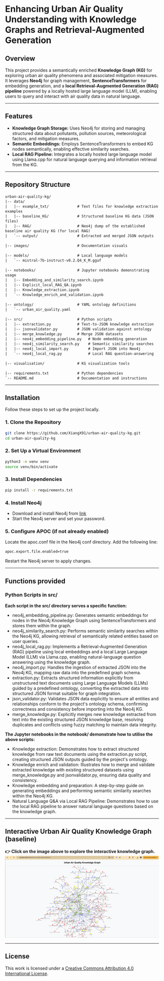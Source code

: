 # Enhancing Urban Air Quality Understanding with Knowledge Graphs and Retrieval-Augmented Generation

## Overview

This project provides a semantically enriched **Knowledge Graph (KG)** for exploring urban air quality phenomena and associated mitigation measures. It leverages **Neo4j** for graph management, **SentenceTransformers** for embedding generation, and a **local Retrieval-Augmented Generation (RAG) pipeline** powered by a locally hosted large language model (LLM), enabling users to query and interact with air quality data in natural language.

---

## Features

- **Knowledge Graph Storage:** Uses Neo4j for storing and managing structured data about pollutants, pollution sources, meteorological factors, and mitigation measures.
- **Semantic Embeddings:** Employs SentenceTransformers to embed KG nodes semantically, enabling effective similarity searches.
- **Local RAG Pipeline:** Integrates a locally hosted large language model using Llama.cpp for natural language querying and information retrieval from the KG.

---

## Repository Structure

```text
urban-air-quality-kg/
|-- data/
|   |-- example_txt/             # Text files for knowledge extraction examples
|   |-- baseline_KG/             # Structured baseline KG data (JSON files)
|   |-- RAG/                     # Neo4j dump of the established baseline air quality KG (for local RAG)
|   `-- output/                  # Extracted and merged JSON outputs

|-- images/                      # Documentation visuals

|-- models/                      # Local language models
|   `-- mistral-7b-instruct-v0.2.Q4_K_M.gguf

|-- notebooks/                   # Jupyter notebooks demonstrating usage
|   |-- Embedding_and_similarity_search.ipynb
|   |-- Explicit_local_RAG_QA.ipynb
|   |-- Knowledge_extraction.ipynb
|   `-- Knowledge_enrich_and_validation.ipynb

|-- ontology/                    # YAML ontology definitions
|   `-- urban_air_quality.yaml

|-- src/                         # Python scripts
|   |-- extraction.py            # Text-to-JSON knowledge extraction
|   |-- jsonvalidator.py         # JSON validation against ontology
|   |-- merge_knowledge.py       # Merge JSON datasets
|   |-- neo4j_embedding_pipeline.py   # Node embedding generation
|   |-- neo4j_similarity_search.py    # Semantic similarity searches
|   |-- neo4j_local_import.py         # Import JSON into Neo4j
|   `-- neo4j_local_rag.py            # Local RAG question-answering

|-- visualisation/               # KG visualization tools

|-- requirements.txt             # Python dependencies
`-- README.md                    # Documentation and instructions
```

---

## Installation

Follow these steps to set up the project locally.

### 1. Clone the Repository

```bash
git clone https://github.com/XiangX91/urban-air-quality-kg.git
cd urban-air-quality-kg
```

### 2. Set Up a Virtual Environment

```bash
python3 -m venv venv
source venv/bin/activate
```

### 3. Install Dependencies

```bash
pip install -r requirements.txt
```

### 4. Install Neo4j

* Download and install Neo4j from [link](https://neo4j.com/download/)
* Start the Neo4j server and set your password.

### 5. Configure APOC (if not already enabled)

Locate the apoc.conf file in the Neo4j conf directory.
Add the following line:
```bash
apoc.export.file.enabled=true
```
Restart the Neo4j server to apply changes.

---

## Functions provided

### Python Scripts in src/

**Each script in the src/ directory serves a specific function:**

* neo4j_embedding_pipeline.py: Generates semantic embeddings for nodes in the Neo4j Knowledge Graph using SentenceTransformers and stores them within the graph.
* neo4j_similarity_search.py: Performs semantic similarity searches within the Neo4j KG, allowing retrieval of semantically related entities based on user queries.
* neo4j_local_rag.py: Implements a Retrieval-Augmented Generation (RAG) pipeline using local embeddings and a local Large Language Model (LLM) via Llama.cpp, enabling natural-language question answering using the knowledge graph.
* neo4j_import.py: Handles the ingestion of extracted JSON into the Neo4j KG, mapping raw data into the predefined graph schema.
* extraction.py: Extracts structured information explicitly from unstructured text documents using Large Language Models (LLMs) guided by a predefined ontology, converting the extracted data into structured JSON format suitable for graph integration.
* json_validator.py: Validates JSON data explicitly to ensure all entities and relationships conform to the project's ontology schema, confirming correctness and consistency before importing into the Neo4j KG.
* merge_knowledge.py: Explicitly merges new knowledge extracted from text into the existing structured JSON knowledge base, resolving duplicates and conflicts using fuzzy matching to maintain data integrity.

**The Jupyter notebooks in the notebook/ demonstrate how to utilise the above scripts:**

* Knowledge extraction: Demonstrates how to extract structured knowledge from raw text documents using the extraction.py script, creating structured JSON outputs guided by the project's ontology.
* Knowledge enrich and validation: Illustrates how to merge and validate extracted knowledge with existing structured datasets using merge_knowledge.py and jsonvalidator.py, ensuring data quality and consistency.
* Knowledge embedding and preparation: A step-by-step guide on generating embeddings and performing semantic similarity searches within the Neo4j KG.
* Natural Language Q&A via Local RAG Pipeline: Demonstrates how to use the local RAG pipeline to answer natural language questions based on the knowledge graph.

---

## Interactive Urban Air Quality Knowledge Graph (baseline)
**👉 Click on the image above to explore the interactive knowledge graph.**
[![Interactive Visualisation](images/visualisation-preview.png)](https://xiangx91.github.io/urban-air-quality-kg/visualisation/)

---

## License
This work is licensed under a [Creative Commons Attribution 4.0 International License](LICENSE).
